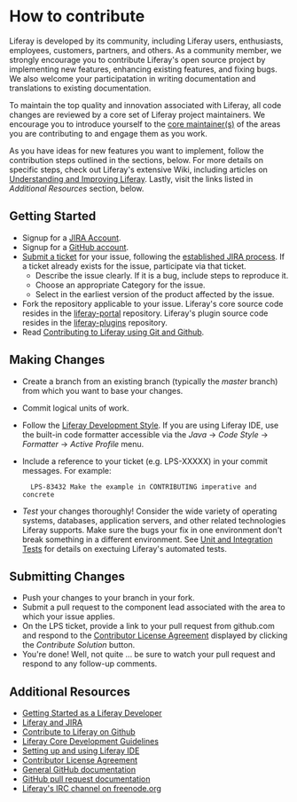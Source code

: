 # How to contribute

Liferay is developed by its community, including Liferay users, enthusiasts, employees, customers, partners, and others.  As a community member, we strongly encourage you to contribute Liferay's open source project by implementing new features, enhancing existing features, and fixing bugs. We also welcome your participatation in writing documentation and translations to existing documentation.

To maintain the top quality and innovation associated with Liferay, all code changes are reviewed by a core set of Liferay project maintainers.  We encourage you to introduce yourself to the [core maintainer(s)](http://issues.liferay.com/browse/LPS#selectedTab=com.atlassian.jira.plugin.system.project%3Acomponents-panel) of the areas you are contributing to and engage them as you work.

As you have ideas for new features you want to implement, follow the contribution steps outlined in the sections, below. For more details on specific steps, check out Liferay's extensive Wiki, including articles on [Understanding and Improving Liferay](http://www.liferay.com/community/wiki/-/wiki/tag/understanding+and+improving+liferay). Lastly, visit the links listed in *Additional Resources* section, below.

## Getting Started

* Signup for a [JIRA Account](http://issues.liferay.com).
* Signup for a [GitHub account](https://github.com/signup/free).
* [Submit a ticket](http://issues.liferay.com) for your issue, following the [established JIRA process](http://www.liferay.com/community/wiki/-/wiki/Main/JIRA). If a ticket already exists for the issue, participate via that ticket.
  * Describe the issue clearly. If it is a bug, include steps to reproduce it.
  * Choose an appropriate Category for the issue.
  * Select in the earliest version of the product affected by the issue.
* Fork the repository applicable to your issue. Liferay's core source code resides in the [liferay-portal](https://github.com/liferay/liferay-portal) repository. Liferay's plugin source code resides in the [liferay-plugins](https://github.com/liferay/liferay-plugins) repository.
* Read [Contributing to Liferay using Git and Github](http://www.liferay.com/community/wiki/-/wiki/Main/Contribute+using+Git+and+GitHub).

## Making Changes

* Create a branch from an existing branch (typically the *master* branch) from which you want to base your changes.
* Commit logical units of work.
* Follow the [Liferay Development Style](http://www.liferay.com/community/wiki/-/wiki/Main/Development+Style).  If you are using Liferay IDE, use the built-in code formatter accessible via the *Java* &rarr; *Code Style* &rarr; *Formatter* &rarr; *Active Profile* menu.
* Include a reference to your ticket (e.g. LPS-XXXXX) in your commit messages. For example:

        LPS-83432 Make the example in CONTRIBUTING imperative and concrete


* *Test* your changes thoroughly! Consider the wide variety of operating systems, databases, application servers, and other related technologies Liferay supports.  Make sure the bugs your fix in one environment don't break something in a different environment. See [Unit and Integration Tests](http://www.liferay.com/community/wiki/-/wiki/Main/Unit+and+Integration+tests) for details on exectuing Liferay's automated tests.

## Submitting Changes

* Push your changes to your branch in your fork.
* Submit a pull request to the component lead associated with the area to which your issue applies.
* On the LPS ticket, provide a link to your pull request from github.com and respond to the [Contributor License Agreement](http://www.liferay.com/legal/contributors-agreement) displayed by clicking the *Contribute Solution* button.
* You're done!  Well, not quite ... be sure to watch your pull request and respond to any follow-up comments.

## Additional Resources

* [Getting Started as a Liferay Developer](http://www.liferay.com/community/wiki/-/wiki/Main/Getting+started+as+a+Liferay+Developer+in+a+few+steps)
* [Liferay and JIRA](http://www.liferay.com/community/wiki/-/wiki/Main/JIRA)
* [Contribute to Liferay on Github](http://www.liferay.com/community/wiki/-/wiki/Main/Contribute+using+Git+and+GitHub)
* [Liferay Core Development Guidelines](http://www.liferay.com/community/wiki/-/wiki/Main/Liferay+Core+Development+Guidelines)
* [Setting up and using Liferay IDE](http://www.liferay.com/community/wiki/-/wiki/Main/Liferay+Contributor+Development+Environment+Setup)
* [Contributor License Agreement](http://www.liferay.com/legal/contributors-agreement)
* [General GitHub documentation](http://help.github.com/)
* [GitHub pull request documentation](http://help.github.com/send-pull-requests/)
* [Liferay's IRC channel on freenode.org](http://webchat.freenode.net/?channels=liferay&uio=d4)
